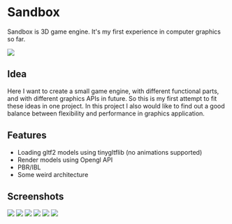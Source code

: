# Sandbox

Sandbox is 3D game engine. It's my first experience in computer graphics so far.

![](https://i.ibb.co/VB1Kz9s/2.png)

## Idea
Here I want to create a small game engine, with different functional parts, and with different graphics APIs in future. So this is my first attempt to fit these ideas in one project.
In this project I also would like to find out a good balance between flexibility and performance in graphics application.

## Features
* Loading gltf2 models using tinygltflib (no animations supported)
* Render models using Opengl API
* PBR/IBL
* Some weird architecture

## Screenshots
![](https://i.ibb.co/vJpJCt1/12.png)
![](https://i.ibb.co/z6jnCyH/10.png)
![](https://i.ibb.co/b7Ys6Nx/10-3.png)
![](https://i.ibb.co/6sX1m98/3.png)
![](https://i.ibb.co/9VB84Z6/5.png)
![](https://i.ibb.co/ch2zJrd/7.png)
